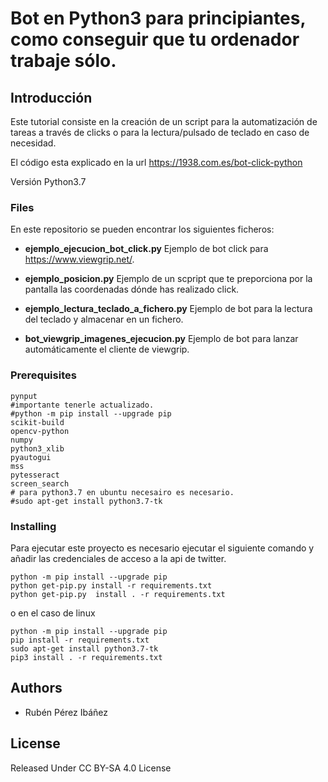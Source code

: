 # Bot en Python3 para principiantes, como conseguir que tu ordenador trabaje sólo.

## Introducción

Este tutorial consiste en la creación de un script para la automatización de tareas a través de clicks o para la lectura/pulsado de teclado en caso de necesidad.

El código esta explicado en la url https://1938.com.es/bot-click-python

Versión Python3.7

### Files

En este repositorio se pueden encontrar los siguientes ficheros:

* **ejemplo_ejecucion_bot_click.py**  Ejemplo de bot click para https://www.viewgrip.net/.

* **ejemplo_posicion.py** Ejemplo de un scpript que te preporciona por la pantalla las coordenadas dónde has realizado click. 

* **ejemplo_lectura_teclado_a_fichero.py** Ejemplo de bot para la lectura del teclado y almacenar en un fichero.

* **bot_viewgrip_imagenes_ejecucion.py** Ejemplo de bot para lanzar automáticamente el cliente de viewgrip. 

### Prerequisites

```
pynput
#importante tenerle actualizado.
#python -m pip install --upgrade pip 
scikit-build
opencv-python
numpy
python3_xlib
pyautogui
mss
pytesseract
screen_search
# para python3.7 en ubuntu necesairo es necesario. 
#sudo apt-get install python3.7-tk
```

### Installing
Para ejecutar este proyecto es necesario ejecutar el siguiente comando y añadir las credenciales de acceso a la api de twitter. 

```
python -m pip install --upgrade pip 
python get-pip.py install -r requirements.txt
python get-pip.py  install . -r requirements.txt
```
o en el caso de linux

```
python -m pip install --upgrade pip 
pip install -r requirements.txt
sudo apt-get install python3.7-tk
pip3 install . -r requirements.txt
```

## Authors
* Rubén Pérez Ibáñez

## License
Released Under CC BY-SA 4.0 License
